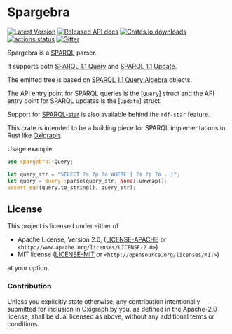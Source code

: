 Spargebra
=========

[![Latest Version](https://img.shields.io/crates/v/spargebra.svg)](https://crates.io/crates/spargebra)
[![Released API docs](https://docs.rs/spargebra/badge.svg)](https://docs.rs/spargebra)
[![Crates.io downloads](https://img.shields.io/crates/d/spargebra)](https://crates.io/crates/spargebra)
[![actions status](https://github.com/oxigraph/oxigraph/workflows/build/badge.svg)](https://github.com/oxigraph/oxigraph/actions)
[![Gitter](https://badges.gitter.im/oxigraph/community.svg)](https://gitter.im/oxigraph/community?utm_source=badge&utm_medium=badge&utm_campaign=pr-badge)

Spargebra is a [SPARQL](https://www.w3.org/TR/sparql11-overview/) parser.

It supports both [SPARQL 1.1 Query](https://www.w3.org/TR/sparql11-query/) and [SPARQL 1.1 Update](https://www.w3.org/TR/sparql11-update/).

The emitted tree is based on [SPARQL 1.1 Query Algebra](https://www.w3.org/TR/sparql11-query/#sparqlQuery) objects.

The API entry point for SPARQL queries is the [`Query`] struct and the API entry point for SPARQL updates is the [`Update`] struct.

Support for [SPARQL-star](https://w3c.github.io/rdf-star/cg-spec/#sparql-star) is also available behind the `rdf-star` feature.

This crate is intended to be a building piece for SPARQL implementations in Rust like [Oxigraph](https://oxigraph.org).

Usage example:

```rust
use spargebra::Query;

let query_str = "SELECT ?s ?p ?o WHERE { ?s ?p ?o . }";
let query = Query::parse(query_str, None).unwrap();
assert_eq!(query.to_string(), query_str);
```

## License

This project is licensed under either of

* Apache License, Version 2.0, ([LICENSE-APACHE](../LICENSE-APACHE) or
  `<http://www.apache.org/licenses/LICENSE-2.0>`)
* MIT license ([LICENSE-MIT](../LICENSE-MIT) or
  `<http://opensource.org/licenses/MIT>`)

at your option.


### Contribution

Unless you explicitly state otherwise, any contribution intentionally submitted for inclusion in Oxigraph by you, as defined in the Apache-2.0 license, shall be dual licensed as above, without any additional terms or conditions.

